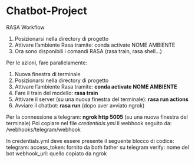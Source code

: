 # Chatbot-Project

RASA Workflow

1. Posizionarsi nella directory di progetto
2. Attivare l’ambiente Rasa tramite: conda activate NOME AMBIENTE
3. Ora sono disponibili i comandi RASA (rasa train, rasa shell…)

Per le azioni, fare parallelamente:
1. Nuova finestra di terminale
2. Posizionarsi nella directory di progetto
3. Attivare l’ambiente Rasa tramite: **conda activate NOME AMBIENTE**
4. Fare il train del modello: **rasa train**
5. Attivare il server (su una nuova finestra del terminale): **rasa run actions**
6. Avviare il chatbot: **rasa run** (dopo aver avviato ngrok)

Per la connessione a telegram: **ngrok http 5005** (su una nuova finestra del terminale)
Poi copiare nel file _credentials.yml_ il webhook seguito da: /webhooks/telegram/webhook

In credentials.yml deve essere presente il seguente blocco di codice:
telegram:
  access_token: fornito da both father su telegram
  verify: nome del bot
  webhook_url: quello copiato da ngrok


